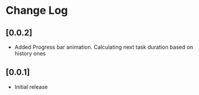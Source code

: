 # Change Log

## [0.0.2]

- Added Progress bar animation. Calculating next task duration based on history ones

## [0.0.1]

- Initial release
